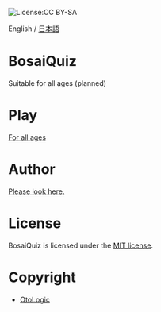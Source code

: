 ![License:CC BY-SA]()

English / [日本語](https://github.com/Yama-Haya/BosaiQuiz/blob/main/.github/README_ja.md)

# BosaiQuiz
Suitable for all ages (planned)

# Play
[For all ages](https://yama-haya.github.io/BosaiQuiz)

# Author
[Please look here.](https://yama-haya.github.io)

# License
BosaiQuiz is licensed under the [MIT license](https://github.com/Yama-Haya/BosaiQuiz/blob/main/LICENSE).

# Copyright
- [OtoLogic](https://otologic.jp)
